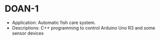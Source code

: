 # DOAN-1 
- Application: 
  Automatic fish care system.
- Descriptions: 
  C++ programming to control Arduino Uno R3 and some sensor devices
